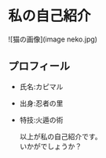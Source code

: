 # 私の自己紹介
![猫の画像](image neko.jpg)
## プロフィール
- 氏名:カピマル
- 出身:忍者の里
- 特技:火遁の術
  
  以上が私の自己紹介です。    
  いかがでしょうか？
